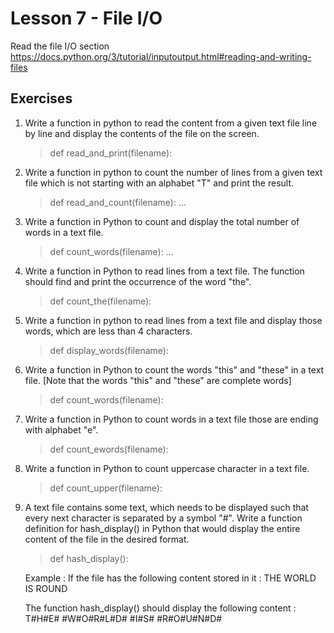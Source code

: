 
# Lesson 7 - File I/O

Read the file I/O section  
<https://docs.python.org/3/tutorial/inputoutput.html#reading-and-writing-files>


## Exercises

1. Write a function in python to read the content from a given text file line by line and display the contents of the file on the screen.
    
    > def read_and_print(filename):
    > 

2. Write a function in python to count the number of lines from a given text file which is not starting with an alphabet "T" and print the result. 
    
    > def read_and_count(filename):
    >    ...

3. Write a function in Python to count and display the total number of words in a text file. 
    
    > def count_words(filename):
    >    ...  
    >  

4. Write a function in Python to read lines from a text file. The function should find and print the occurrence of the word "the".
    
    > def count_the(filename):
    > 

5. Write a function in python to read lines from a text file and display those words, which are less than 4 characters.
    > def display_words(filename):



6. Write a function in Python to count the words "this" and "these" in a text file. [Note that the words "this" and "these" are complete words]
    > def count_words(filename):

7. Write a function in Python to count words in a text file those are ending with alphabet "e".
    > def count_ewords(filename):

8. Write a function in Python to count uppercase character in a text file.
    > def count_upper(filename):

9. A text file contains some text, which needs to be displayed such that every next character is separated by a symbol "#". Write a function definition for hash_display() in Python that would display the entire content of the file in the desired format.

    > def hash_display():

    Example :
    If the file has the following content stored in it :
    THE WORLD IS ROUND

    The function hash_display() should display the following content :
    T#H#E# #W#O#R#L#D# #I#S# #R#O#U#N#D# 